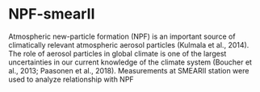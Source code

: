 # NPF-smearII
Atmospheric new-particle formation (NPF) is an important source of climatically relevant atmospheric aerosol particles (Kulmala et al., 2014). The role of aerosol particles in global climate is one of the largest uncertainties in our current knowledge of the climate system (Boucher et al., 2013; Paasonen et al., 2018). Measurements at SMEARII station were used to analyze relationship with NPF
